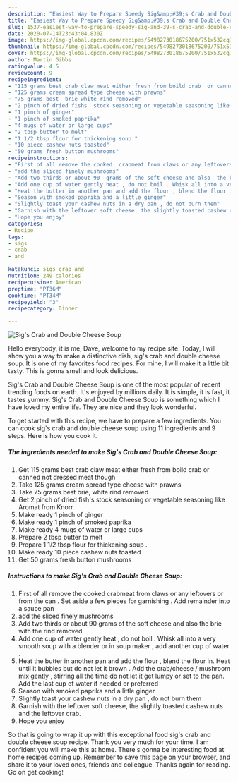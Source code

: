 ```yaml
---
description: "Easiest Way to Prepare Speedy Sig&amp;#39;s Crab and Double Cheese Soup"
title: "Easiest Way to Prepare Speedy Sig&amp;#39;s Crab and Double Cheese Soup"
slug: 1537-easiest-way-to-prepare-speedy-sig-and-39-s-crab-and-double-cheese-soup
date: 2020-07-14T23:43:04.830Z
image: https://img-global.cpcdn.com/recipes/5498273018675200/751x532cq70/sigs-crab-and-double-cheese-soup-recipe-main-photo.jpg
thumbnail: https://img-global.cpcdn.com/recipes/5498273018675200/751x532cq70/sigs-crab-and-double-cheese-soup-recipe-main-photo.jpg
cover: https://img-global.cpcdn.com/recipes/5498273018675200/751x532cq70/sigs-crab-and-double-cheese-soup-recipe-main-photo.jpg
author: Martin Gibbs
ratingvalue: 4.5
reviewcount: 9
recipeingredient:
- "115 grams best crab claw meat either fresh from boild crab  or canned not dressed meat though"
- "125 grams cream spread type cheese with prawns"
- "75 grams best  brie white rind removed"
- "2 pinch of dried fishs  stock seasoning or vegetable seasoning like Aromat  from Knorr"
- "1 pinch of ginger"
- "1 pinch of smoked paprika"
- "4 mugs of water or large cups"
- "2 tbsp butter to melt"
- "1 1/2 tbsp flour for thickening soup "
- "10 piece cashew nuts toasted"
- "50 grams fresh button mushrooms"
recipeinstructions:
- "First of all remove the cooked  crabmeat from claws or any leftovers or from the can . Set aside a few pieces for garnishing . Add remainder into a sauce pan"
- "add the sliced finely mushrooms"
- "Add two thirds or about 90  grams of the soft cheese and also  the brie with the rind removed"
- "Add one cup of water gently heat , do not boil . Whisk all into a very smooth soup with a blender or in soup maker , add another cup of water ."
- "Heat the butter in another pan and add the flour , blend the flour in. Heat until it bubbles but do not let it brown . Add the crab/cheese / mushroom mix gently , stirring all the time  do not let it get lumpy or set to the pan. Add the last cup of water if needed or preferred"
- "Season with smoked paprika and a little ginger"
- "Slightly toast your cashew nuts in a dry pan , do not burn them"
- "Garnish with the leftover soft cheese, the slightly toasted cashew nuts and the leftover crab."
- "Hope you enjoy"
categories:
- Recipe
tags:
- sigs
- crab
- and

katakunci: sigs crab and 
nutrition: 249 calories
recipecuisine: American
preptime: "PT36M"
cooktime: "PT34M"
recipeyield: "3"
recipecategory: Dinner

---
```



![Sig&#39;s Crab and Double Cheese Soup](https://img-global.cpcdn.com/recipes/5498273018675200/751x532cq70/sigs-crab-and-double-cheese-soup-recipe-main-photo.jpg)

Hello everybody, it is me, Dave, welcome to my recipe site. Today, I will show you a way to make a distinctive dish, sig&#39;s crab and double cheese soup. It is one of my favorites food recipes. For mine, I will make it a little bit tasty. This is gonna smell and look delicious.



Sig&#39;s Crab and Double Cheese Soup is one of the most popular of recent trending foods on earth. It's enjoyed by millions daily. It is simple, it is fast, it tastes yummy. Sig&#39;s Crab and Double Cheese Soup is something which I have loved my entire life. They are nice and they look wonderful.


To get started with this recipe, we have to prepare a few ingredients. You can cook sig&#39;s crab and double cheese soup using 11 ingredients and 9 steps. Here is how you cook it.

<!--inarticleads1-->

##### The ingredients needed to make Sig&#39;s Crab and Double Cheese Soup:

1. Get 115 grams best crab claw meat either fresh from boild crab  or canned not dressed meat though
1. Take 125 grams cream spread type cheese with prawns
1. Take 75 grams best  brie, white rind removed
1. Get 2 pinch of dried fish&#39;s  stock seasoning or vegetable seasoning like Aromat  from Knorr
1. Make ready 1 pinch of ginger
1. Make ready 1 pinch of smoked paprika
1. Make ready 4 mugs of water or large cups
1. Prepare 2 tbsp butter to melt
1. Prepare 1 1/2 tbsp flour for thickening soup .
1. Make ready 10 piece cashew nuts toasted
1. Get 50 grams fresh button mushrooms




<!--inarticleads2-->

##### Instructions to make Sig&#39;s Crab and Double Cheese Soup:

1. First of all remove the cooked  crabmeat from claws or any leftovers or from the can . Set aside a few pieces for garnishing . Add remainder into a sauce pan
1. add the sliced finely mushrooms
1. Add two thirds or about 90  grams of the soft cheese and also  the brie with the rind removed
1. Add one cup of water gently heat , do not boil . Whisk all into a very smooth soup with a blender or in soup maker , add another cup of water .
1. Heat the butter in another pan and add the flour , blend the flour in. Heat until it bubbles but do not let it brown . Add the crab/cheese / mushroom mix gently , stirring all the time  do not let it get lumpy or set to the pan. Add the last cup of water if needed or preferred
1. Season with smoked paprika and a little ginger
1. Slightly toast your cashew nuts in a dry pan , do not burn them
1. Garnish with the leftover soft cheese, the slightly toasted cashew nuts and the leftover crab.
1. Hope you enjoy




So that is going to wrap it up with this exceptional food sig&#39;s crab and double cheese soup recipe. Thank you very much for your time. I am confident you will make this at home. There's gonna be interesting food at home recipes coming up. Remember to save this page on your browser, and share it to your loved ones, friends and colleague. Thanks again for reading. Go on get cooking!
